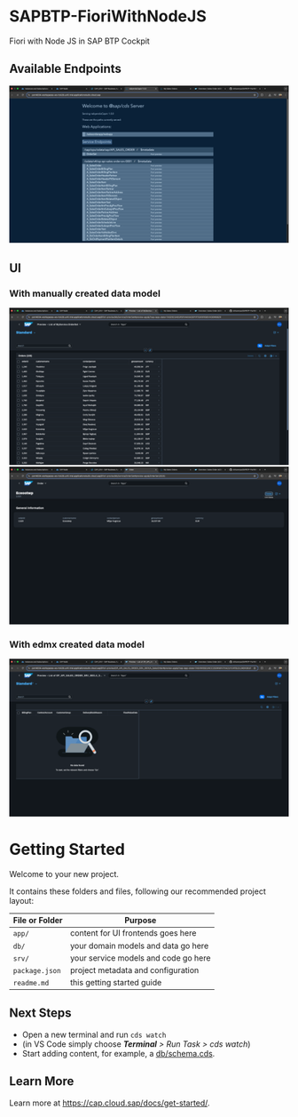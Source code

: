 # SAPBTP-FioriWithNodeJS
Fiori with Node JS in SAP BTP Cockpit

## Available Endpoints
![alt text"Available Endpoints"](image.png)

## UI

### With manually created data model
![alt text](image-1.png)
![alt text](image-2.png)

### With edmx created data model
![alt text](image-3.png)

# Getting Started

Welcome to your new project.

It contains these folders and files, following our recommended project layout:

File or Folder | Purpose
---------|----------
`app/` | content for UI frontends goes here
`db/` | your domain models and data go here
`srv/` | your service models and code go here
`package.json` | project metadata and configuration
`readme.md` | this getting started guide


## Next Steps

- Open a new terminal and run `cds watch`
- (in VS Code simply choose _**Terminal** > Run Task > cds watch_)
- Start adding content, for example, a [db/schema.cds](db/schema.cds).


## Learn More

Learn more at https://cap.cloud.sap/docs/get-started/.
